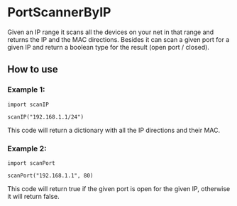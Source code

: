 # PortScannerByIP
Given an IP range it scans all the devices on your net in that range and returns the IP and the MAC directions. Besides it can scan a given port for a given IP and return a boolean type for the result (open port / closed).

## How to use

### Example 1:
```
import scanIP

scanIP("192.168.1.1/24")
```
This code will return a dictionary with all the IP directions and their MAC.

### Example 2:
```
import scanPort

scanPort("192.168.1.1", 80)
```
This code will return true if the given port is open for the given IP, otherwise it will return false.
